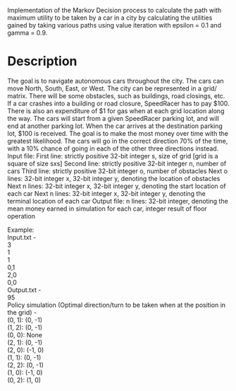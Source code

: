 Implementation of the Markov Decision process to calculate the path with maximum utility to be taken by a car in a city by calculating the utilities gained by taking various paths using value iteration with epsilon = 0.1 and gamma = 0.9. 
# Description
The goal is to navigate autonomous cars throughout the city. The cars can move North, South, East, or West. The city can be represented in a grid/ matrix. There will be some obstacles, such as buildings, road closings, etc. If a car crashes into a building or road closure, SpeedRacer has to pay $100. There is also an expenditure of $1 for gas when at each grid location along the way. The cars will start from a given SpeedRacer parking lot, and will end at another parking lot. When the car arrives at the destination parking lot, $100 is received. The goal is to make the most money over time with the greatest likelihood. The cars will go in the correct direction 70% of the time, with a 10% chance of going in each of the other three directions instead.
Input file: 
First line: strictly positive 32-bit integer s, size of grid [grid is a square of size sxs]
Second line: strictly positive 32-bit integer n, number of cars
Third line: strictly positive 32-bit integer o, number of obstacles
Next o lines: 32-bit integer x, 32-bit integer y, denoting the location of obstacles
Next n lines: 32-bit integer x, 32-bit integer y, denoting the start location of each car
Next n lines: 32-bit integer x, 32-bit integer y, denoting the terminal location of each car
Output file:
n lines: 32-bit integer, denoting the mean money earned in simulation for each car, integer result of floor operation

Example:<br/>
Input.txt -<br/>
3<br/>
1<br/>
1<br/>
0,1<br/>
2,0<br/>
0,0<br/>
Output.txt -<br/>
95<br/>
Policy simulation (Optimal direction/turn to be taken when at the position in the grid) -<br/>
(0, 1): (0, -1)<br/>
(1, 2): (0, -1)<br/>
(0, 0): None<br/>
(2, 1): (0, -1)<br/>
(2, 0): (-1, 0)<br/>
(1, 1): (0, -1)<br/>
(2, 2): (0, -1)<br/>
(1, 0): (-1, 0)<br/>
(0, 2): (1, 0)

